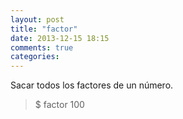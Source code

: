 ```yaml
---
layout: post
title: "factor"
date: 2013-12-15 18:15
comments: true
categories: 
---
```

Sacar todos los factores de un número.

>$ factor 100

